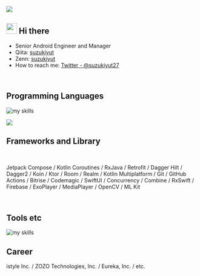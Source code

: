 ![](https://komarev.com/ghpvc/?username=suzukiyut27&color=grey)

## <img src="https://media.giphy.com/media/hvRJCLFzcasrR4ia7z/giphy.gif" width="28"> Hi there

- Senior Android Engineer and Manager
- Qiita: [suzukiyut](https://qiita.com/suzukiyut)
- Zenn: [suzukiyut](https://zenn.dev/suzukiyut)
- How to reach me: [Twitter - @suzukiyut27](https://twitter.com/suzukiyut27)
<br>

## Programming Languages
<img alt="my skills" src="https://skillicons.dev/icons?theme=dark&perline=7&i=kotlin,java,swift,js" />
<br>

![](https://github-readme-stats.vercel.app/api/top-langs?username=suzukiyut27&show_icons=true&locale=en&layout=compact)
<br>

## Frameworks and Library

<br>

Jetpack Compose / Kotlin Coroutines / RxJava / Retrofit / Dagger Hilt / Dagger2 / Koin / Ktor / Room / Realm / Kotlin Multiplatform / Git / GitHub Actions / Bitrise / Codemagic / SwiftUI / Concurrency / Combine / RxSwift / Firebase / ExoPlayer / MediaPlayer / OpenCV / ML Kit

<br>

## Tools etc
<img alt="my skills" src="https://skillicons.dev/icons?theme=dark&perline=7&i=gradle,maven,postman,figma,idea,notion" />
<br>

## Career
istyle Inc. / ZOZO Technologies, Inc. / Eureka, Inc. / etc.
